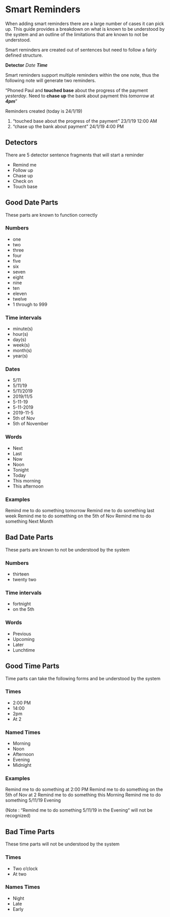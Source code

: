 # Smart Reminders

When adding smart reminders there are a large number of cases it can pick up. This guide provides a breakdown on what is known to be understood by the system and an outline of the limitations that are known to not be understood.

Smart reminders are created out of sentences but need to follow a fairly defined structure.

**Detector** *Date* ***Time***

Smart reminders support multiple reminders within the one note, thus the following note will generate two reminders.

“Phoned Paul and **touched base** about the progress of the payment *yesterday*. Need to **chase up** the bank about payment this *tomorrow* at ***4pm***”

Reminders created (today is 24/1/19)

1. “touched base about the progress of the payment” 23/1/19 12:00 AM
2. “chase up the bank about payment” 24/1/19 4:00 PM

## Detectors

There are 5 detector sentence fragments that will start a reminder

- Remind me
- Follow up
- Chase up
- Check on
- Touch base

## Good Date Parts

These parts are known to function correctly

### Numbers

- one
- two
- three
- four
- five
- six
- seven
- eight
- nine
- ten
- eleven
- twelve
- 1 through to 999

### Time intervals

- minute(s)
- hour(s)
- day(s)
- week(s)
- month(s)
- year(s)

### Dates

- 5/11
- 5/11/19
- 5/11/2019
- 2019/11/5
- 5-11-19
- 5-11-2019
- 2019-11-5
- 5th of Nov
- 5th of November

### Words

- Next
- Last
- Now
- Noon
- Tonight
- Today
- This morning
- This afternoon

### Examples

Remind me to do something tomorrow Remind me to do something last week Remind me to do something on the 5th of Nov Remind me to do something Next Month

## Bad Date Parts

These parts are known to not be understood by the system

### Numbers

- thirteen
- twenty two

### Time intervals

- fortnight
- on the 5th

### Words

- Previous
- Upcoming
- Later
- Lunchtime

## Good Time Parts

Time parts can take the following forms and be understood by the system

### Times

- 2:00 PM
- 14:00
- 2pm
- At 2

### Named Times

- Morning
- Noon
- Afternoon
- Evening
- Midnight

### Examples

Remind me to do something at 2:00 PM Remind me to do something on the 5th of Nov at 2 Remind me to do something this Morning Remind me to do something 5/11/19 Evening

(Note : “Remind me to do something 5/11/19 in the Evening“ will not be recognized)

## Bad Time Parts

These time parts will not be understood by the system

### Times

- Two o’clock
- At two

### Names Times

- Night
- Late
- Early